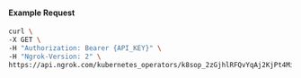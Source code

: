 <!-- Code generated for API Clients. DO NOT EDIT. -->

#### Example Request

```bash
curl \
-X GET \
-H "Authorization: Bearer {API_KEY}" \
-H "Ngrok-Version: 2" \
https://api.ngrok.com/kubernetes_operators/k8sop_2zGjhlRFQvYqAj2KjPt4MiRMskh
```
